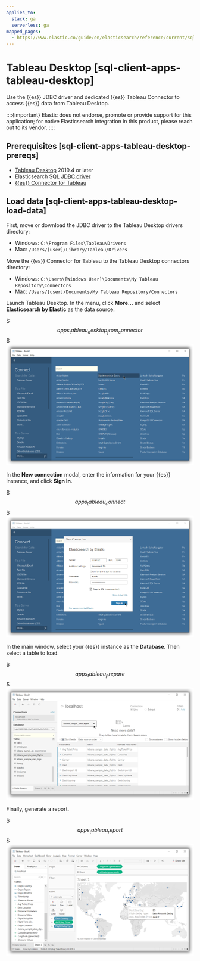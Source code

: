 ```yaml
---
applies_to:
  stack: ga
  serverless: ga
mapped_pages:
  - https://www.elastic.co/guide/en/elasticsearch/reference/current/sql-client-apps-tableau-desktop.html
---
```


# Tableau Desktop [sql-client-apps-tableau-desktop]

Use the {{es}} JDBC driver and dedicated {{es}} Tableau Connector to access {{es}} data from Tableau Desktop.

::::{important}
Elastic does not endorse, promote or provide support for this application; for native Elasticsearch integration in this product, please reach out to its vendor.
::::


## Prerequisites [sql-client-apps-tableau-desktop-prereqs]

* [Tableau Desktop](https://www.tableau.com/products/desktop) 2019.4 or later
* Elasticsearch SQL [JDBC driver](sql-jdbc.md)
* [{{es}} Connector for Tableau](https://www.elastic.co/downloads/tableau-connector)


## Load data [sql-client-apps-tableau-desktop-load-data]

First, move or download the JDBC driver to the Tableau Desktop drivers directory:

* Windows: `C:\Program Files\Tableau\Drivers`
* Mac: `/Users/[user]/Library/Tableau/Drivers`

Move the {{es}} Connector for Tableau to the Tableau Desktop connectors directory:

* Windows: `C:\Users\[Windows User]\Documents\My Tableau Repository\Connectors`
* Mac: `/Users/[user]/Documents/My Tableau Repository/Connectors`

Launch Tableau Desktop. In the menu, click **More…​** and select **Elasticsearch by Elastic** as the data source.

$$$apps_tableau_desktop_from_connector$$$
![Select Elasticsearch by Elastic as the data source](../../../images/elasticsearch-reference-apps_tableau_desktop_from_connector.png "")

In the **New connection** modal, enter the information for your {{es}} instance, and click **Sign In**.

$$$apps_tableau_connect$$$
![Sign in](../../../images/elasticsearch-reference-apps_tableau_desktop_connect.png "")

In the main window, select your {{es}} instance as the **Database**. Then select a table to load.

$$$apps_tableau_prepare$$$
![Select a table to load](../../../images/elasticsearch-reference-apps_tableau_desktop_prepare.png "")

Finally, generate a report.

$$$apps_tableau_report$$$
![Generate a report](../../../images/elasticsearch-reference-apps_tableau_desktop_report.png "")
